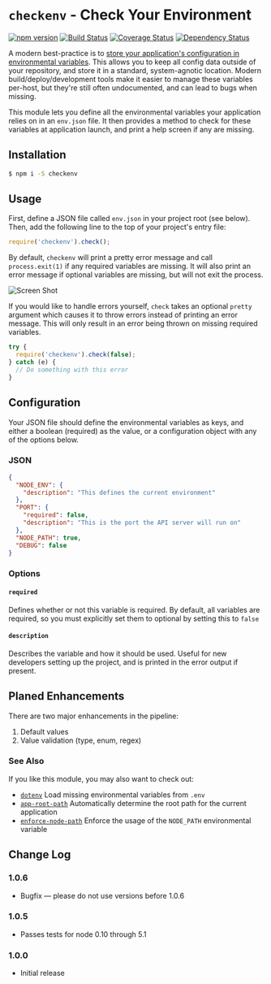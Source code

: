 # `checkenv` - Check Your Environment

[![npm version](https://badge.fury.io/js/checkenv.svg)](https://www.npmjs.com/package/checkenv) [![Build Status](https://travis-ci.org/inxilpro/node-checkenv.svg)](https://travis-ci.org/inxilpro/node-checkenv) [![Coverage Status](https://coveralls.io/repos/inxilpro/node-checkenv/badge.svg?branch=master&service=github)](https://coveralls.io/github/inxilpro/node-checkenv?branch=master) [![Dependency Status](https://david-dm.org/inxilpro/node-checkenv.svg)](https://david-dm.org/inxilpro/node-checkenv)

A modern best-practice is to [store your application's configuration in environmental variables](http://12factor.net/config).  This allows you to keep all config data outside of your repository, and store it in a standard, system-agnotic location.  Modern build/deploy/development tools make it easier to manage these variables per-host, but they're still often undocumented, and can lead to bugs when missing.

This module lets you define all the environmental variables your application relies on in an `env.json` file.  It then provides a method to check for these variables at application launch, and print a help screen if any are missing.

## Installation

``` bash
$ npm i -S checkenv
```

## Usage

First, define a JSON file called `env.json` in your project root (see below).  Then, add the following line to the top of your project's entry file:

``` js
require('checkenv').check();
```

By default, `checkenv` will print a pretty error message and call `process.exit(1)` if any required variables are missing.  It will also print an error message if optional variables are missing, but will not exit the process.

![Screen Shot](https://cloud.githubusercontent.com/assets/21592/11572727/b600de6e-99d0-11e5-9880-ea9467f14dc5.jpg)

If you would like to handle errors yourself, `check` takes an optional `pretty` argument which causes it to throw errors instead of printing an error message.  This will only result in an error being thrown on missing required variables.

``` js
try {
  require('checkenv').check(false);
} catch (e) {
  // Do something with this error
}
```

## Configuration

Your JSON file should define the environmental variables as keys, and either a boolean (required) as the value, or a configuration object with any of the options below.

### JSON
``` json
{
  "NODE_ENV": {
    "description": "This defines the current environment"
  },
  "PORT": {
    "required": false,
    "description": "This is the port the API server will run on"
  },
  "NODE_PATH": true,
  "DEBUG": false
}
```

### Options

#### `required`

Defines whether or not this variable is required.  By default, all variables are required, so you must explicitly set them to optional by setting this to `false`

#### `description`

Describes the variable and how it should be used. Useful for new developers setting up the project, and is printed in the error output if present.

## Planed Enhancements

There are two major enhancements in the pipeline:

  1. Default values
  2. Value validation (type, enum, regex)

### See Also

If you like this module, you may also want to check out:

  - [`dotenv`](https://github.com/motdotla/dotenv) Load missing environmental variables from `.env`
  - [`app-root-path`](https://github.com/inxilpro/node-app-root-path) Automatically determine 
    the root path for the current application
  - [`enforce-node-path`](https://github.com/inxilpro/enforce-node-path) Enforce the usage of 
    the `NODE_PATH` environmental variable

## Change Log

### 1.0.6
  - Bugfix — please do not use versions before 1.0.6

### 1.0.5
  - Passes tests for node 0.10 through 5.1

### 1.0.0
  - Initial release
